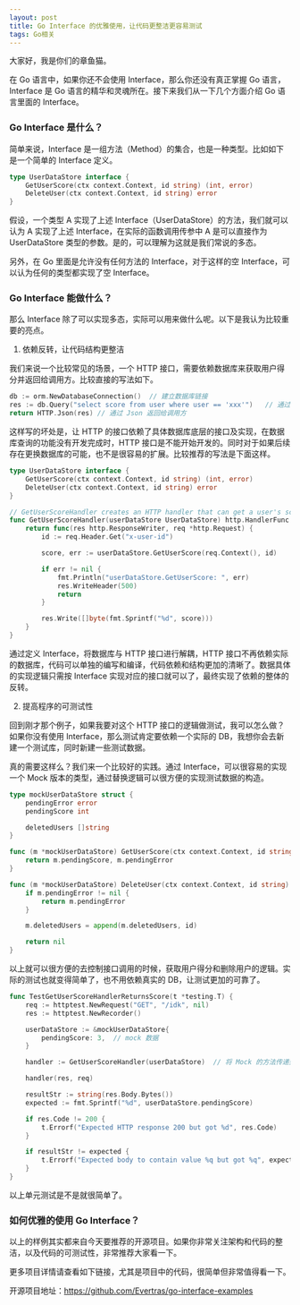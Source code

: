 ```yaml
---
layout: post
title: Go Interface 的优雅使用，让代码更整洁更容易测试
tags: Go相关
---
```


大家好，我是你们的章鱼猫。

在 Go 语言中，如果你还不会使用 Interface，那么你还没有真正掌握 Go 语言，Interface 是 Go 语言的精华和灵魂所在。接下来我们从一下几个方面介绍 Go 语言里面的 Interface。

### Go Interface 是什么？

简单来说，Interface 是一组方法（Method）的集合，也是一种类型。比如如下是一个简单的 Interface 定义。

```go
type UserDataStore interface {
	GetUserScore(ctx context.Context, id string) (int, error)
	DeleteUser(ctx context.Context, id string) error
}
```

假设，一个类型 A 实现了上述 Interface（UserDataStore）的方法，我们就可以认为 A 实现了上述 Interface，在实际的函数调用传参中 A 是可以直接作为 UserDataStore 类型的参数。是的，可以理解为这就是我们常说的多态。

另外，在 Go 里面是允许没有任何方法的 Interface，对于这样的空 Interface，可以认为任何的类型都实现了空 Interface。

### Go Interface 能做什么？

那么 Interface 除了可以实现多态，实际可以用来做什么呢。以下是我认为比较重要的亮点。

1. 依赖反转，让代码结构更整洁

我们来说一个比较常见的场景，一个 HTTP 接口，需要依赖数据库来获取用户得分并返回给调用方。比较直接的写法如下。

```go
db := orm.NewDatabaseConnection()  // 建立数据库链接
res := db.Query("select score from user where user == 'xxx'")   // 通过 SQL 语句查询数据
return HTTP.Json(res) // 通过 Json 返回给调用方
```

这样写的坏处是，让 HTTP 的接口依赖了具体数据库底层的接口及实现，在数据库查询的功能没有开发完成时，HTTP 接口是不能开始开发的。同时对于如果后续存在更换数据库的可能，也不是很容易的扩展。比较推荐的写法是下面这样。

```go
type UserDataStore interface {
	GetUserScore(ctx context.Context, id string) (int, error)
	DeleteUser(ctx context.Context, id string) error
}

// GetUserScoreHandler creates an HTTP handler that can get a user's score
func GetUserScoreHandler(userDataStore UserDataStore) http.HandlerFunc {
	return func(res http.ResponseWriter, req *http.Request) {
		id := req.Header.Get("x-user-id")

		score, err := userDataStore.GetUserScore(req.Context(), id)

		if err != nil {
			fmt.Println("userDataStore.GetUserScore: ", err)
			res.WriteHeader(500)
			return
		}

		res.Write([]byte(fmt.Sprintf("%d", score)))
	}
}
```

通过定义 Interface，将数据库与 HTTP 接口进行解耦，HTTP 接口不再依赖实际的数据库，代码可以单独的编写和编译，代码依赖和结构更加的清晰了。数据具体的实现逻辑只需按 Interface 实现对应的接口就可以了，最终实现了依赖的整体的反转。

2. 提高程序的可测试性

回到刚才那个例子，如果我要对这个 HTTP 接口的逻辑做测试，我可以怎么做？如果你没有使用 Interface，那么测试肯定要依赖一个实际的 DB，我想你会去新建一个测试库，同时新建一些测试数据。

真的需要这样么？我们来一个比较好的实践。通过 Interface，可以很容易的实现一个 Mock 版本的类型，通过替换逻辑可以很方便的实现测试数据的构造。

```go 
type mockUserDataStore struct {
	pendingError error
	pendingScore int

	deletedUsers []string
}

func (m *mockUserDataStore) GetUserScore(ctx context.Context, id string) (int, error) {
	return m.pendingScore, m.pendingError
}

func (m *mockUserDataStore) DeleteUser(ctx context.Context, id string) error {
	if m.pendingError != nil {
		return m.pendingError
	}

	m.deletedUsers = append(m.deletedUsers, id)

	return nil
}
```

以上就可以很方便的去控制接口调用的时候，获取用户得分和删除用户的逻辑。实际的测试也就变得简单了，也不用依赖真实的 DB，让测试更加的可靠了。

```go
func TestGetUserScoreHandlerReturnsScore(t *testing.T) {
	req := httptest.NewRequest("GET", "/idk", nil)
	res := httptest.NewRecorder()

	userDataStore := &mockUserDataStore{
		pendingScore: 3,  // mock 数据
	}

	handler := GetUserScoreHandler(userDataStore)  // 将 Mock 的方法传递到实际调用的地方，实现动态的替换​

	handler(res, req)

	resultStr := string(res.Body.Bytes())
	expected := fmt.Sprintf("%d", userDataStore.pendingScore)

	if res.Code != 200 {
		t.Errorf("Expected HTTP response 200 but got %d", res.Code)
	}

	if resultStr != expected {
		t.Errorf("Expected body to contain value %q but got %q", expected, resultStr)
	}
}
```

以上单元测试是不是就很简单了。

### 如何优雅的使用 Go Interface？

以上的样例其实都来自今天要推荐的开源项目。如果你非常关注架构和代码的整洁，以及代码的可测试性，非常推荐大家看一下。

更多项目详情请查看如下链接，尤其是项目中的代码，很简单但非常值得看一下。

开源项目地址：https://github.com/Evertras/go-interface-examples